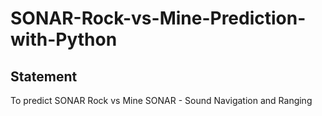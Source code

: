# SONAR-Rock-vs-Mine-Prediction-with-Python
## Statement 
To predict SONAR Rock vs Mine 
SONAR - Sound Navigation and Ranging
